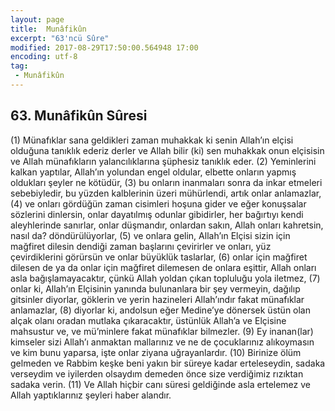 ```yaml
---
layout: page
title:  Munâfikûn
excerpt: "63'ncü Sûre"
modified: 2017-08-29T17:50:00.564948 17:00
encoding: utf-8
tag: 
 - Munâfikûn
---
```


## 63. Munâfikûn Sûresi

(1) Münafıklar sana geldikleri zaman  muhakkak ki senin Allah’ın elçisi olduğuna tanıklık ederiz derler ve Allah bilir (ki) sen muhakkak onun elçisisin ve Allah münafıkların yalancılıklarına şüphesiz tanıklık eder.
(2) Yeminlerini kalkan yaptılar, Allah’ın yolundan engel oldular, elbette onların yapmış oldukları şeyler ne kötüdür, 
(3) bu onların inanmaları sonra da inkar etmeleri sebebiyledir, bu yüzden kalblerinin üzeri mühürlendi, artık onlar anlamazlar,
(4) ve onları gördüğün zaman cisimleri hoşuna gider ve eğer konuşsalar sözlerini dinlersin, onlar dayatılmış odunlar gibidirler, her bağırtıyı kendi aleyhlerinde sanırlar, onlar düşmandır, onlardan sakın, Allah onları kahretsin, nasıl da? döndürülüyorlar,
(5) ve onlara gelin, Allah’ın Elçisi sizin için mağfiret dilesin dendiği zaman başlarını çevirirler ve onları, yüz çevirdiklerini görürsün ve onlar büyüklük taslarlar,
(6) onlar için mağfiret dilesen de ya da onlar için mağfiret dilemesen de onlara eşittir, Allah onları asla bağışlamayacaktır, çünkü Allah yoldan çıkan topluluğu yola iletmez,
(7) onlar ki, Allah’ın Elçisinin yanında bulunanlara bir şey vermeyin, dağılıp gitsinler diyorlar, göklerin ve yerin hazineleri Allah’ındır fakat münafıklar anlamazlar,
(8) diyorlar ki, andolsun eğer Medine’ye dönersek üstün olan alçak olanı oradan mutlaka çıkaracaktır, üstünlük Allah’a ve Elçisine mahsustur ve, ve mü’minlere fakat münafıklar bilmezler.
(9) Ey inanan(lar) kimseler sizi Allah’ı anmaktan mallarınız ve ne de çocuklarınız alıkoymasın ve kim bunu yaparsa, işte onlar ziyana uğrayanlardır.
(10) Birinize ölüm gelmeden ve Rabbim keşke beni yakın bir süreye kadar erteleseydin, sadaka verseydim ve iyilerden olsaydım demeden önce size verdiğimiz rızıktan sadaka verin.
(11) Ve Allah hiçbir canı süresi geldiğinde asla ertelemez ve Allah yaptıklarınız şeyleri haber alandır.
